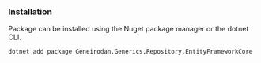 ### Installation

Package can be installed using the Nuget package manager or the dotnet CLI.

```sh
dotnet add package Geneirodan.Generics.Repository.EntityFrameworkCore
```